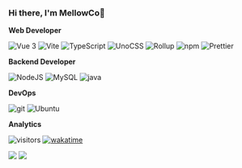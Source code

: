 ### Hi there, I'm  MellowCo👋

**Web Developer**

<p>
    <img alt="Vue 3" src="https://img.shields.io/badge/-Vue-5BA17F?style=flat-square&logo=vue.js&logoColor=white" />
    <img alt="Vite" src="https://img.shields.io/badge/-Vite-81A3F9?style=flat-square&logo=vite&logoColor=white" />
    <img alt="TypeScript"
    src="https://img.shields.io/badge/-TypeScript-007ACC?style=flat-square&logo=typescript&logoColor=white" />
    <img alt="UnoCSS"
    src="https://img.shields.io/badge/-UnoCSS-4d4d4d?style=flat-square&logo=unocss&logoColor=white" />
    <img alt="Rollup"
    src="https://img.shields.io/badge/-Rollup-EC4A3F?style=flat-square&logo=rollup.js&logoColor=white" />
    <img alt="npm" src="https://img.shields.io/badge/-NPM-CB3837?style=flat-square&logo=npm&logoColor=white" />
    <img alt="Prettier"
    src="https://img.shields.io/badge/-Prettier-F7B93E?style=flat-square&logo=prettier&logoColor=white" />
</p>

**Backend Developer**

<p>
  <img alt="NodeJS" src="https://img.shields.io/badge/-NodeJS-43853d?style=flat-square&logo=Node.js&logoColor=white" />
  <img alt="MySQL" src="https://img.shields.io/badge/-MySQL-00758f?style=flat-square&logo=mysql&logoColor=white" />
  <img alt="java" src="https://img.shields.io/badge/-Java-3f4c58?style=flat-square&logo=Java&logoColor=white" />
</p>

**DevOps**

<p>
  <img alt="git" src="https://img.shields.io/badge/-Git-F05032?style=flat-square&logo=git&logoColor=white" />
  <img alt="Ubuntu" src="https://img.shields.io/badge/-Ubuntu-DB652A?style=flat-square&logo=ubuntu&logoColor=white" />
</p>

**Analytics**

![visitors](https://visitor-badge.glitch.me/badge?page_id=MellowCo.readme) [![wakatime](https://wakatime.com/badge/user/1947089f-810c-43f9-92f2-1f9cfad0e19c.svg)](https://wakatime.com/@1947089f-810c-43f9-92f2-1f9cfad0e19c)

<img src="https://github-readme-stats.vercel.app/api?username=MellowCo&show_icons=true&hide_title=true&hide_border=true&include_all_commits=true&line_height=21" />

<img src="https://github-readme-stats.vercel.app/api/top-langs/?username=MellowCo&layout=compact&hide_title=true&hide_border=true&locale=cn&&hide=pawn,sourcepawn,nasl" />

<!-- ![Top Langs](https://github-readme-stats.vercel.app/api/top-langs/?username=MellowCo) -->

